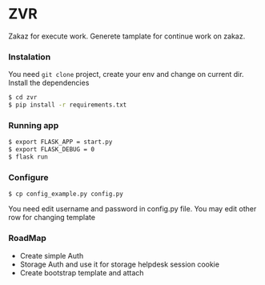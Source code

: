 # ZVR

Zakaz for execute work. Generete tamplate for continue work on zakaz.

### Instalation

You need `git clone` project, create your env and change on current dir. Install the dependencies
```sh
$ cd zvr
$ pip install -r requirements.txt
```

### Running app
```sh
$ export FLASK_APP = start.py
$ export FLASK_DEBUG = 0
$ flask run
```

### Configure
```
$ cp config_example.py config.py
```
You need edit username and password in config.py file. You may edit other row for changing template

### RoadMap
 - Create simple Auth
 - Storage Auth and use it for storage helpdesk session cookie
 - Create bootstrap template and attach